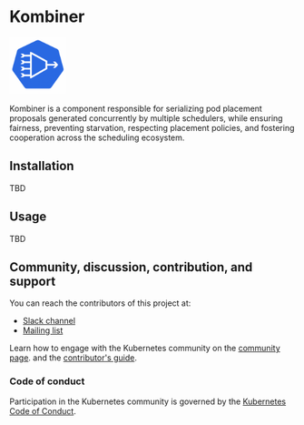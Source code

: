 # Kombiner

<img src="assets/logo/logo.png" width="100" alt="kombiner logo">

Kombiner is a component responsible for serializing pod placement proposals generated concurrently by multiple schedulers,
while ensuring fairness, preventing starvation, respecting placement policies, and fostering cooperation across the scheduling ecosystem.

## Installation

TBD

## Usage

TBD

## Community, discussion, contribution, and support

You can reach the contributors of this project at:

- [Slack channel](https://kubernetes.slack.com/messages/sig-scheduling)
- [Mailing list](https://groups.google.com/forum/#!forum/kubernetes-sig-scheduling)

Learn how to engage with the Kubernetes community on the [community page](http://kubernetes.io/community/).
and the [contributor's guide](CONTRIBUTING.md).

### Code of conduct

Participation in the Kubernetes community is governed by the [Kubernetes Code of Conduct](code-of-conduct.md).
